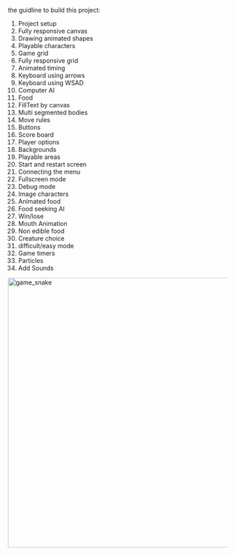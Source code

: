 the guidline to build this project:

1. Project setup
2. Fully responsive canvas
3. Drawing animated shapes
4. Playable characters
5. Game grid
6. Fully responsive grid
7. Animated timing
8. Keyboard using arrows
9. Keyboard using WSAD
10. Computer AI
11. Food
12. FillText by canvas
13. Multi segmented bodies
14. Move rules
15. Buttons
16. Score board
17. Player options
18. Backgrounds
19. Playable areas
20. Start and restart screen
21. Connecting the menu
22. Fullscreen mode
23. Debug mode
24. Image characters
25. Animated food
26. Food seeking AI
27. Win/lose
28. Mouth Animation
29. Non edible food
30. Creature choice
31. difficult/easy mode
32. Game timers
33. Particles
34. Add Sounds

<img width="619" alt="game_snake" src="https://github.com/guanghui28/Snake_game_vs_AI/assets/113615864/f11b4c0b-dea3-4932-aa59-680c060cca5c">
